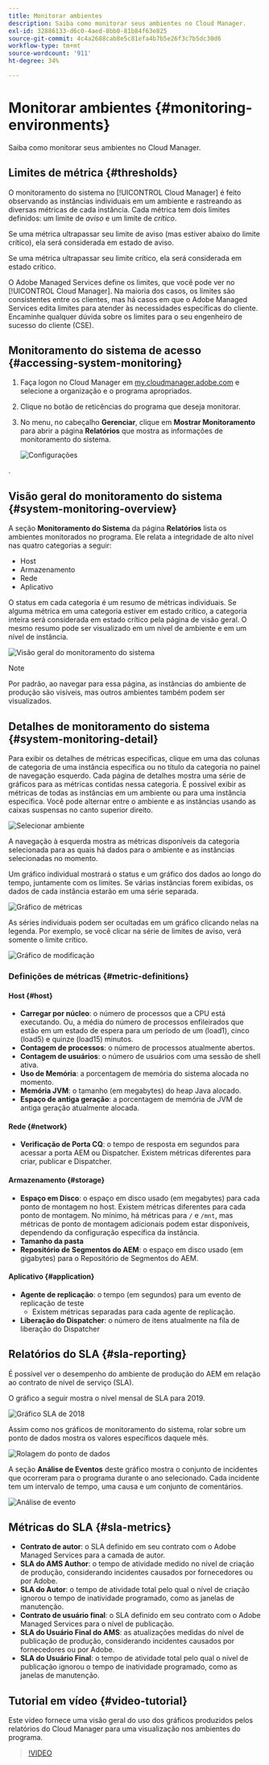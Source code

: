 ```yaml
---
title: Monitorar ambientes
description: Saiba como monitorar seus ambientes no Cloud Manager.
exl-id: 32886133-d6c0-4aed-8bb0-81b84f63e825
source-git-commit: 4c4a2688cab8e5c81efa4b7b5e26f3c7b5dc30d6
workflow-type: tm+mt
source-wordcount: '911'
ht-degree: 34%

---
```



# Monitorar ambientes {#monitoring-environments}

Saiba como monitorar seus ambientes no Cloud Manager.

## Limites de métrica {#thresholds}

O monitoramento do sistema no [!UICONTROL Cloud Manager] é feito observando as instâncias individuais em um ambiente e rastreando as diversas métricas de cada instância. Cada métrica tem dois limites definidos: um limite de *aviso* e um limite de *crítico*.

Se uma métrica ultrapassar seu limite de aviso (mas estiver abaixo do limite crítico), ela será considerada em estado de aviso.

Se uma métrica ultrapassar seu limite crítico, ela será considerada em estado crítico.

O Adobe Managed Services define os limites, que você pode ver no [!UICONTROL Cloud Manager]. Na maioria dos casos, os limites são consistentes entre os clientes, mas há casos em que o Adobe Managed Services edita limites para atender às necessidades específicas do cliente. Encaminhe qualquer dúvida sobre os limites para o seu engenheiro de sucesso do cliente (CSE).

## Monitoramento do sistema de acesso {#accessing-system-monitoring}

1. Faça logon no Cloud Manager em [my.cloudmanager.adobe.com](https://my.cloudmanager.adobe.com) e selecione a organização e o programa apropriados.

1. Clique no botão de reticências do programa que deseja monitorar.
1. No menu, no cabeçalho **Gerenciar**, clique em **Mostrar Monitoramento** para abrir a página **Relatórios** que mostra as informações de monitoramento do sistema.

   ![Configurações](/help/assets/first-timea1.png)

.

## Visão geral do monitoramento do sistema {#system-monitoring-overview}

A seção **Monitoramento do Sistema** da página **Relatórios** lista os ambientes monitorados no programa. Ele relata a integridade de alto nível nas quatro categorias a seguir:

* Host
* Armazenamento
* Rede
* Aplicativo

O status em cada categoria é um resumo de métricas individuais. Se alguma métrica em uma categoria estiver em estado crítico, a categoria inteira será considerada em estado crítico pela página de visão geral. O mesmo resumo pode ser visualizado em um nível de ambiente e em um nível de instância.

![Visão geral do monitoramento do sistema](/help/assets/System-Monitoring-Reports.png)

>[!NOTE]
>
>Por padrão, ao navegar para essa página, as instâncias do ambiente de produção são visíveis, mas outros ambientes também podem ser visualizados.

## Detalhes de monitoramento do sistema {#system-monitoring-detail}

Para exibir os detalhes de métricas específicas, clique em uma das colunas de categoria de uma instância específica ou no título da categoria no painel de navegação esquerdo. Cada página de detalhes mostra uma série de gráficos para as métricas contidas nessa categoria. É possível exibir as métricas de todas as instâncias em um ambiente ou para uma instância específica. Você pode alternar entre o ambiente e as instâncias usando as caixas suspensas no canto superior direito.

![Selecionar ambiente](/help/assets/System_Monitoring1.png)

A navegação à esquerda mostra as métricas disponíveis da categoria selecionada para as quais há dados para o ambiente e as instâncias selecionadas no momento.

Um gráfico individual mostrará o status e um gráfico dos dados ao longo do tempo, juntamente com os limites. Se várias instâncias forem exibidas, os dados de cada instância estarão em uma série separada.

![Gráfico de métricas](/help/assets/Monitoring_Graphs1.png)

As séries individuais podem ser ocultadas em um gráfico clicando nelas na legenda.
Por exemplo, se você clicar na série de limites de aviso, verá somente o limite crítico.

![Gráfico de modificação](/help/assets/Monitoring_Graphs2.png)

### Definições de métricas {#metric-definitions}

#### Host {#host}

* **Carregar por núcleo**: o número de processos que a CPU está executando. Ou, a média do número de processos enfileirados que estão em um estado de espera para um período de um (load1), cinco (load5) e quinze (load15) minutos.
* **Contagem de processos**: o número de processos atualmente abertos.
* **Contagem de usuários**: o número de usuários com uma sessão de shell ativa.
* **Uso de Memória**: a porcentagem de memória do sistema alocada no momento.
* **Memória JVM**: o tamanho (em megabytes) do heap Java alocado.
* **Espaço de antiga geração**: a porcentagem de memória de JVM de antiga geração atualmente alocada.

#### Rede {#network}

* **Verificação de Porta CQ**: o tempo de resposta em segundos para acessar a porta AEM ou Dispatcher. Existem métricas diferentes para criar, publicar e Dispatcher.

#### Armazenamento {#storage}

* **Espaço em Disco**: o espaço em disco usado (em megabytes) para cada ponto de montagem no host. Existem métricas diferentes para cada ponto de montagem. No mínimo, há métricas para `/` e `/mnt`, mas métricas de ponto de montagem adicionais podem estar disponíveis, dependendo da configuração específica da instância.
* **Tamanho da pasta**
* **Repositório de Segmentos do AEM**: o espaço em disco usado (em gigabytes) para o Repositório de Segmentos do AEM.

#### Aplicativo {#application}

* **Agente de replicação**: o tempo (em segundos) para um evento de replicação de teste
   * Existem métricas separadas para cada agente de replicação.
* **Liberação do Dispatcher**: o número de itens atualmente na fila de liberação do Dispatcher

## Relatórios do SLA {#sla-reporting}

É possível ver o desempenho do ambiente de produção do AEM em relação ao contrato de nível de serviço (SLA).

O gráfico a seguir mostra o nível mensal de SLA para 2019.

![Gráfico SLA de 2018](/help/assets/SLA-Reports-one.png)

Assim como nos gráficos de monitoramento do sistema, rolar sobre um ponto de dados mostra os valores específicos daquele mês.

![Rolagem do ponto de dados](/help/assets/SLA-Reports-two.png)

A seção **Análise de Eventos** deste gráfico mostra o conjunto de incidentes que ocorreram para o programa durante o ano selecionado. Cada incidente tem um intervalo de tempo, uma causa e um conjunto de comentários.

![Análise de evento](/help/assets/sla-reporting3.png)

## Métricas do SLA {#sla-metrics}

* **Contrato de autor**: o SLA definido em seu contrato com o Adobe Managed Services para a camada de autor.
* **SLA do AMS Author**: o tempo de atividade medido no nível de criação de produção, considerando incidentes causados por fornecedores ou por Adobe.
* **SLA do Autor**: o tempo de atividade total pelo qual o nível de criação ignorou o tempo de inatividade programado, como as janelas de manutenção.
* **Contrato de usuário final**: o SLA definido em seu contrato com o Adobe Managed Services para o nível de publicação.
* **SLA do Usuário Final do AMS**: as atualizações medidas do nível de publicação de produção, considerando incidentes causados por fornecedores ou por Adobe.
* **SLA do Usuário Final**: o tempo de atividade total pelo qual o nível de publicação ignorou o tempo de inatividade programado, como as janelas de manutenção.

## Tutorial em vídeo {#video-tutorial}

Este vídeo fornece uma visão geral do uso dos gráficos produzidos pelos relatórios do Cloud Manager para uma visualização nos ambientes do programa.

>[!VIDEO](https://video.tv.adobe.com/v/26315/)
